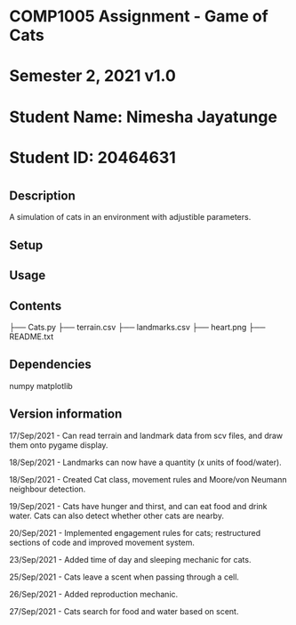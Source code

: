 # 
# COMP1005 Assignment - Game of Cats
# Semester 2, 2021 v1.0
#
# Student Name: Nimesha Jayatunge
# Student ID: 20464631
#

## Description

A simulation of cats in an environment with adjustible parameters. 

## Setup



## Usage


 
## Contents  
 
├── Cats.py
├── terrain.csv
├── landmarks.csv
├── heart.png
├── README.txt

## Dependencies 
 
numpy
matplotlib 
 
## Version information 
 
17/Sep/2021 - Can read terrain and landmark data from scv files, and draw them onto pygame display.

18/Sep/2021 - Landmarks can now have a quantity (x units of food/water).

18/Sep/2021 - Created Cat class, movement rules and Moore/von Neumann neighbour detection.

19/Sep/2021 - Cats have hunger and thirst, and can eat food and drink water. Cats can also detect whether other cats are nearby.

20/Sep/2021 - Implemented engagement rules for cats; restructured sections of code and improved movement system.

23/Sep/2021 - Added time of day and sleeping mechanic for cats.

25/Sep/2021 - Cats leave a scent when passing through a cell.

26/Sep/2021 - Added reproduction mechanic.

27/Sep/2021 - Cats search for food and water based on scent.